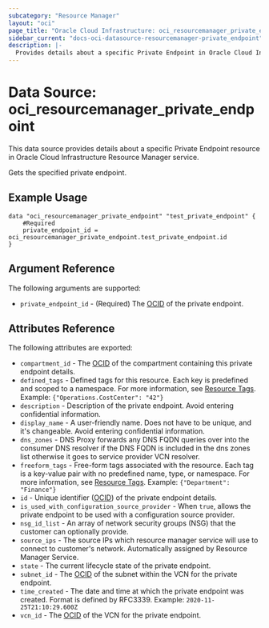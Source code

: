 ```yaml
---
subcategory: "Resource Manager"
layout: "oci"
page_title: "Oracle Cloud Infrastructure: oci_resourcemanager_private_endpoint"
sidebar_current: "docs-oci-datasource-resourcemanager-private_endpoint"
description: |-
  Provides details about a specific Private Endpoint in Oracle Cloud Infrastructure Resource Manager service
---
```


# Data Source: oci_resourcemanager_private_endpoint
This data source provides details about a specific Private Endpoint resource in Oracle Cloud Infrastructure Resource Manager service.

Gets the specified private endpoint.

## Example Usage

```hcl
data "oci_resourcemanager_private_endpoint" "test_private_endpoint" {
	#Required
	private_endpoint_id = oci_resourcemanager_private_endpoint.test_private_endpoint.id
}
```

## Argument Reference

The following arguments are supported:

* `private_endpoint_id` - (Required) The [OCID](https://docs.cloud.oracle.com/iaas/Content/General/Concepts/identifiers.htm) of the private endpoint.


## Attributes Reference

The following attributes are exported:

* `compartment_id` - The [OCID](https://docs.cloud.oracle.com/iaas/Content/General/Concepts/identifiers.htm) of the compartment containing this private endpoint details.
* `defined_tags` - Defined tags for this resource. Each key is predefined and scoped to a namespace. For more information, see [Resource Tags](https://docs.cloud.oracle.com/iaas/Content/General/Concepts/resourcetags.htm). Example: `{"Operations.CostCenter": "42"}` 
* `description` - Description of the private endpoint. Avoid entering confidential information.
* `display_name` - A user-friendly name. Does not have to be unique, and it's changeable. Avoid entering confidential information.
* `dns_zones` - DNS Proxy forwards any DNS FQDN queries over into the consumer DNS resolver if the DNS FQDN is included in the dns zones list otherwise it goes to service provider VCN resolver. 
* `freeform_tags` - Free-form tags associated with the resource. Each tag is a key-value pair with no predefined name, type, or namespace. For more information, see [Resource Tags](https://docs.cloud.oracle.com/iaas/Content/General/Concepts/resourcetags.htm). Example: `{"Department": "Finance"}` 
* `id` - Unique identifier ([OCID](https://docs.cloud.oracle.com/iaas/Content/General/Concepts/identifiers.htm)) of the private endpoint details.
* `is_used_with_configuration_source_provider` - When `true`, allows the private endpoint to be used with a configuration source provider.
* `nsg_id_list` - An array of network security groups (NSG) that the customer can optionally provide.
* `source_ips` - The source IPs which resource manager service will use to connect to customer's network. Automatically assigned by Resource Manager Service.
* `state` - The current lifecycle state of the private endpoint. 
* `subnet_id` - The [OCID](https://docs.cloud.oracle.com/iaas/Content/General/Concepts/identifiers.htm) of the subnet within the VCN for the private endpoint.
* `time_created` - The date and time at which the private endpoint was created. Format is defined by RFC3339. Example: `2020-11-25T21:10:29.600Z` 
* `vcn_id` - The [OCID](https://docs.cloud.oracle.com/iaas/Content/General/Concepts/identifiers.htm) of the VCN for the private endpoint.

